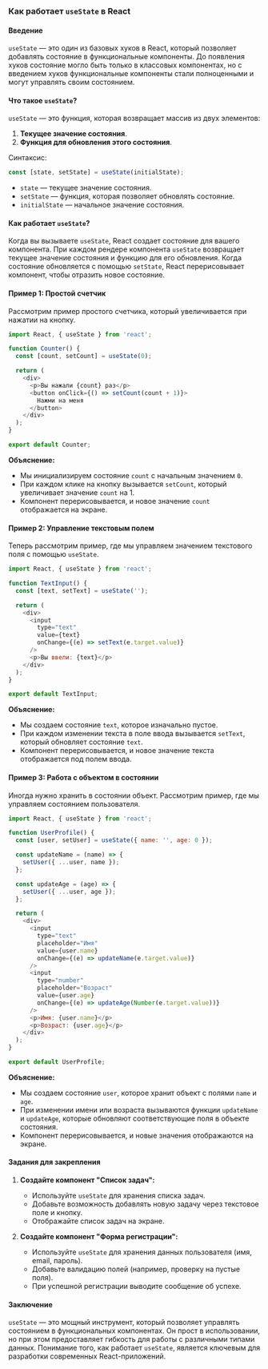 ### Как работает `useState` в React

#### Введение
`useState` — это один из базовых хуков в React, который позволяет добавлять состояние в функциональные компоненты. До появления хуков состояние могло быть только в классовых компонентах, но с введением хуков функциональные компоненты стали полноценными и могут управлять своим состоянием.

#### Что такое `useState`?
`useState` — это функция, которая возвращает массив из двух элементов:
1. **Текущее значение состояния**.
2. **Функция для обновления этого состояния**.

Синтаксис:
```javascript
const [state, setState] = useState(initialState);
```
- `state` — текущее значение состояния.
- `setState` — функция, которая позволяет обновлять состояние.
- `initialState` — начальное значение состояния.

#### Как работает `useState`?
Когда вы вызываете `useState`, React создает состояние для вашего компонента. При каждом рендере компонента `useState` возвращает текущее значение состояния и функцию для его обновления. Когда состояние обновляется с помощью `setState`, React перерисовывает компонент, чтобы отразить новое состояние.

#### Пример 1: Простой счетчик
Рассмотрим пример простого счетчика, который увеличивается при нажатии на кнопку.

```javascript
import React, { useState } from 'react';

function Counter() {
  const [count, setCount] = useState(0);

  return (
    <div>
      <p>Вы нажали {count} раз</p>
      <button onClick={() => setCount(count + 1)}>
        Нажми на меня
      </button>
    </div>
  );
}

export default Counter;
```

**Объяснение:**
- Мы инициализируем состояние `count` с начальным значением `0`.
- При каждом клике на кнопку вызывается `setCount`, который увеличивает значение `count` на 1.
- Компонент перерисовывается, и новое значение `count` отображается на экране.

#### Пример 2: Управление текстовым полем
Теперь рассмотрим пример, где мы управляем значением текстового поля с помощью `useState`.

```javascript
import React, { useState } from 'react';

function TextInput() {
  const [text, setText] = useState('');

  return (
    <div>
      <input
        type="text"
        value={text}
        onChange={(e) => setText(e.target.value)}
      />
      <p>Вы ввели: {text}</p>
    </div>
  );
}

export default TextInput;
```

**Объяснение:**
- Мы создаем состояние `text`, которое изначально пустое.
- При каждом изменении текста в поле ввода вызывается `setText`, который обновляет состояние `text`.
- Компонент перерисовывается, и новое значение текста отображается под полем ввода.

#### Пример 3: Работа с объектом в состоянии
Иногда нужно хранить в состоянии объект. Рассмотрим пример, где мы управляем состоянием пользователя.

```javascript
import React, { useState } from 'react';

function UserProfile() {
  const [user, setUser] = useState({ name: '', age: 0 });

  const updateName = (name) => {
    setUser({ ...user, name });
  };

  const updateAge = (age) => {
    setUser({ ...user, age });
  };

  return (
    <div>
      <input
        type="text"
        placeholder="Имя"
        value={user.name}
        onChange={(e) => updateName(e.target.value)}
      />
      <input
        type="number"
        placeholder="Возраст"
        value={user.age}
        onChange={(e) => updateAge(Number(e.target.value))}
      />
      <p>Имя: {user.name}</p>
      <p>Возраст: {user.age}</p>
    </div>
  );
}

export default UserProfile;
```

**Объяснение:**
- Мы создаем состояние `user`, которое хранит объект с полями `name` и `age`.
- При изменении имени или возраста вызываются функции `updateName` и `updateAge`, которые обновляют соответствующие поля в объекте состояния.
- Компонент перерисовывается, и новые значения отображаются на экране.

#### Задания для закрепления

1. **Создайте компонент "Список задач":**
   - Используйте `useState` для хранения списка задач.
   - Добавьте возможность добавлять новую задачу через текстовое поле и кнопку.
   - Отображайте список задач на экране.

2. **Создайте компонент "Форма регистрации":**
   - Используйте `useState` для хранения данных пользователя (имя, email, пароль).
   - Добавьте валидацию полей (например, проверку на пустые поля).
   - При успешной регистрации выводите сообщение об успехе.

#### Заключение
`useState` — это мощный инструмент, который позволяет управлять состоянием в функциональных компонентах. Он прост в использовании, но при этом предоставляет гибкость для работы с различными типами данных. Понимание того, как работает `useState`, является ключевым для разработки современных React-приложений.
